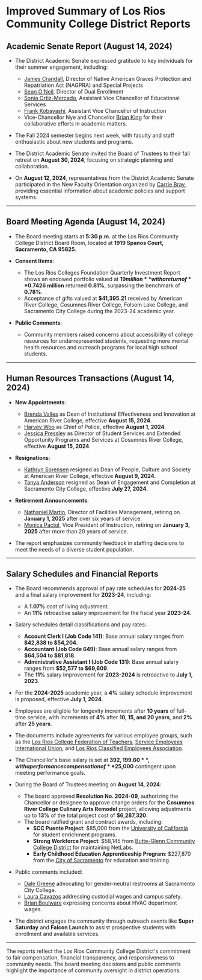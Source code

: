 # Improved Summary of Los Rios Community College District Reports

## Academic Senate Report (August 14, 2024)

- The District Academic Senate expressed gratitude to key individuals for their summer engagement, including:
  - [James Crandall](https://www.losrios.edu/), Director of Native American Graves Protection and Repatriation Act (NAGPRA) and Special Projects
  - [Sean O'Neil](https://www.losrios.edu/), Director of Dual Enrollment
  - [Sonia Ortiz-Mercado](https://www.losrios.edu/), Assistant Vice Chancellor of Educational Services
  - [Frank Kobayashi](https://www.losrios.edu/), Assistant Vice Chancellor of Instruction
  - Vice-Chancellor Nye and Chancellor [Brian King](https://www.losrios.edu/) for their collaborative efforts in academic matters.

- The Fall 2024 semester begins next week, with faculty and staff enthusiastic about new students and programs.

- The District Academic Senate invited the Board of Trustees to their fall retreat on **August 30, 2024**, focusing on strategic planning and collaboration.

- On **August 12, 2024**, representatives from the District Academic Senate participated in the New Faculty Orientation organized by [Carrie Bray](https://www.losrios.edu/), providing essential information about academic policies and support systems.

---

## Board Meeting Agenda (August 14, 2024)

- The Board meeting starts at **5:30 p.m.** at the Los Rios Community College District Board Room, located at **1919 Spanos Court, Sacramento, CA 95825**.

- **Consent Items**:
  - The Los Rios Colleges Foundation Quarterly Investment Report shows an endowed portfolio valued at **$19 million** with a return of **0.74%** for the quarter ending June 30, 2024, exceeding the benchmark of **0.66%**. The total managed portfolio of **$26 million** returned **0.81%**, surpassing the benchmark of **0.78%**.
  - Acceptance of gifts valued at **$41,395.21** received by American River College, Cosumnes River College, Folsom Lake College, and Sacramento City College during the 2023-24 academic year.

- **Public Comments**:
  - Community members raised concerns about accessibility of college resources for underrepresented students, requesting more mental health resources and outreach programs for local high school students.

---

## Human Resources Transactions (August 14, 2024)

- **New Appointments**:
  - [Brenda Valles](https://www.losrios.edu/) as Dean of Institutional Effectiveness and Innovation at American River College, effective **August 15, 2024**.
  - [Harvey Woo](https://www.losrios.edu/) as Chief of Police, effective **August 1, 2024**.
  - [Jessica Pressley](https://www.losrios.edu/) as Director of Student Services and Extended Opportunity Programs and Services at Cosumnes River College, effective **August 15, 2024**.

- **Resignations**:
  - [Kathryn Sorensen](https://www.losrios.edu/) resigned as Dean of People, Culture and Society at American River College, effective **August 9, 2024**.
  - [Tanya Anderson](https://www.losrios.edu/) resigned as Dean of Engagement and Completion at Sacramento City College, effective **July 27, 2024**.

- **Retirement Announcements**:
  - [Nathaniel Martin](https://www.losrios.edu/), Director of Facilities Management, retiring on **January 1, 2025** after over six years of service.
  - [Monica Pactol](https://www.losrios.edu/), Vice President of Instruction, retiring on **January 3, 2025** after more than 20 years of service.

- The report emphasizes community feedback in staffing decisions to meet the needs of a diverse student population.

---

## Salary Schedules and Financial Reports

- The Board recommends approval of pay rate schedules for **2024-25** and a final salary improvement for **2023-24**, including:
  - A **1.07%** cost of living adjustment.
  - An **11%** retroactive salary improvement for the fiscal year **2023-24**.

- Salary schedules detail classifications and pay rates:
  - **Account Clerk I (Job Code 141)**: Base annual salary ranges from **$42,838 to $54,204**.
  - **Accountant (Job Code 649)**: Base annual salary ranges from **$64,504 to $81,818**.
  - **Administrative Assistant I (Job Code 131)**: Base annual salary ranges from **$52,577 to $69,609**.
  - The **11%** salary improvement for **2023-2024** is retroactive to **July 1, 2023**.

- For the **2024-2025** academic year, a **4%** salary schedule improvement is proposed, effective **July 1, 2024**.

- Employees are eligible for longevity increments after **10 years** of full-time service, with increments of **4%** after **10, 15, and 20 years**, and **2%** after **25 years**.

- The documents include agreements for various employee groups, such as the [Los Rios College Federation of Teachers](https://www.losrios.edu/), [Service Employees International Union](https://www.seiu.org/), and [Los Rios Classified Employees Association](https://www.losrios.edu/).

- The Chancellor's base salary is set at **$392,199.60**, with a performance compensation of **$25,000** contingent upon meeting performance goals.

- During the Board of Trustees meeting on **August 14, 2024**:
  - The board approved **Resolution No. 2024-09**, authorizing the Chancellor or designee to approve change orders for the **Cosumnes River College Culinary Arts Remodel** project, allowing adjustments up to **13%** of the total project cost of **$6,287,320**.
  - The board ratified grant and contract awards, including:
    - **SCC Puente Project**: $85,000 from the [University of California](https://www.universityofcalifornia.edu/) for student enrichment programs.
    - **Strong Workforce Project**: $58,145 from [Butte-Glenn Community College District](https://www.butte.edu/) for maintaining NetLabs.
    - **Early Childhood Education Apprenticeship Program**: $227,870 from the [City of Sacramento](https://www.cityofsacramento.org/) for education and training.

- Public comments included:
  - [Dale Greene](https://www.losrios.edu/) advocating for gender-neutral restrooms at Sacramento City College.
  - [Laura Cavazos](https://www.losrios.edu/) addressing custodial wages and campus safety.
  - [Brian Boulware](https://www.losrios.edu/) expressing concerns about HVAC department wages.

- The district engages the community through outreach events like **Super Saturday** and **Falcon Launch** to assist prospective students with enrollment and available services.

---

The reports reflect the Los Rios Community College District's commitment to fair compensation, financial transparency, and responsiveness to community needs. The board meeting decisions and public comments highlight the importance of community oversight in district operations.
